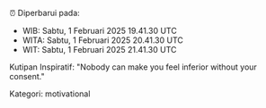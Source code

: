 ⏰ Diperbarui pada:
- WIB: Sabtu, 1 Februari 2025 19.41.30 UTC
- WITA: Sabtu, 1 Februari 2025 20.41.30 UTC
- WIT: Sabtu, 1 Februari 2025 21.41.30 UTC

Kutipan Inspiratif:
"Nobody can make you feel inferior without your consent."


Kategori: motivational

